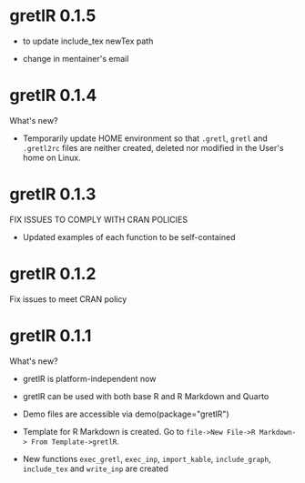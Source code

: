 # gretlR 0.1.5

* to update include_tex newTex path

* change in mentainer's email

# gretlR 0.1.4

What's new?

* Temporarily update HOME environment so that `.gretl`, `gretl` and `.gretl2rc` files are neither created, deleted nor  modified in the User's home on Linux.

# gretlR 0.1.3

FIX ISSUES TO COMPLY WITH CRAN POLICIES

* Updated examples of each function to be self-contained

# gretlR 0.1.2

Fix issues to meet CRAN policy

# gretlR 0.1.1


What's new?

* gretlR is platform-independent now

* gretlR can be used with both base R and R Markdown and Quarto

* Demo files are accessible via demo(package="gretlR")

* Template for R Markdown is created. Go to `file->New File->R Markdown-> From Template->gretlR`.

* New functions `exec_gretl`, `exec_inp`, `import_kable`, `include_graph`, `include_tex` and `write_inp` are created




